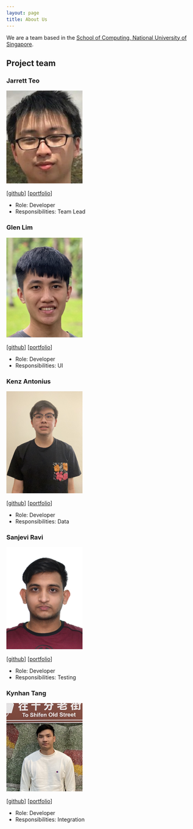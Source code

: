```yaml
---
layout: page
title: About Us
---
```


We are a team based in the [School of Computing, National University of Singapore](http://www.comp.nus.edu.sg).

## Project team

### Jarrett Teo

<img src="images/jarrett0203.png" width="200px">

[[github](https://github.com/Jarrett0203)]
[[portfolio](team/jarrett0203.md)]

* Role: Developer
* Responsibilities: Team Lead

### Glen Lim
<img src="images/glyfy.png" width="200px">

[[github](http://github.com/glyfy)]
[[portfolio](team/glyfy.md)]

* Role: Developer
* Responsibilities: UI

### Kenz Antonius

<img src="images/kenzantonius.png" width="200px">

[[github](http://github.com/kenzantonius)]
[[portfolio](team/kenzantonius.md)]

* Role: Developer
* Responsibilities: Data

### Sanjevi Ravi

<img src="images/sanjevi13.png" width="200px">

[[github](http://github.com/sanjevi13)]
[[portfolio](team/sanjevi13.md)]

* Role: Developer
* Responsibilities: Testing

### Kynhan Tang

<img src="images/kynhan.png" width="200px">

[[github](http://github.com/kynhan)]
[[portfolio](team/kynhan.md)]

* Role: Developer
* Responsibilities: Integration
